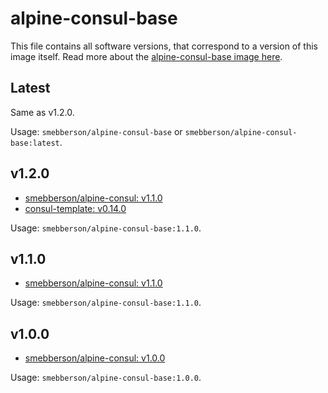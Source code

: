 # alpine-consul-base

This file contains all software versions, that correspond to a version of this image itself. Read more about the [alpine-consul-base image here][alpineconsulbase].

## Latest

Same as v1.2.0.

Usage: `smebberson/alpine-consul-base` or `smebberson/alpine-consul-base:latest`.

## v1.2.0

- [smebberson/alpine-consul: v1.1.0][alpineconsul]
- [consul-template: v0.14.0][consultemplate]

Usage: `smebberson/alpine-consul-base:1.1.0`.

## v1.1.0

- [smebberson/alpine-consul: v1.1.0][alpineconsul]

Usage: `smebberson/alpine-consul-base:1.1.0`.

## v1.0.0

- [smebberson/alpine-consul: v1.0.0][smebbersonalpineconsul100]

Usage: `smebberson/alpine-consul-base:1.0.0`.

[alpineconsulbase]: https://github.com/smebberson/docker-alpine/tree/master/alpine-consul-base
[alpineconsul]: https://github.com/smebberson/docker-alpine/tree/master/alpine-consul
[smebbersonalpineconsul100]: https://github.com/smebberson/docker-alpine/tree/df6ba86de86a325fd3544bedfbdf932829feb9d8/alpine-consul
[consultemplate]: https://github.com/hashicorp/consul-template
